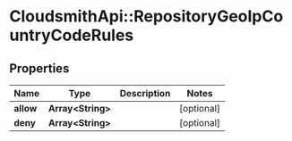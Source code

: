 # CloudsmithApi::RepositoryGeoIpCountryCodeRules

## Properties
Name | Type | Description | Notes
------------ | ------------- | ------------- | -------------
**allow** | **Array&lt;String&gt;** |  | [optional] 
**deny** | **Array&lt;String&gt;** |  | [optional] 


